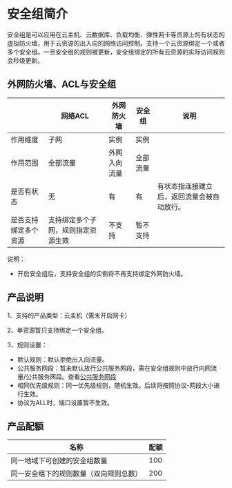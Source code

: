 # 安全组简介


安全组是可以应用在云主机、云数据库、负载均衡、弹性网卡等资源上的有状态的虚拟防火墙，用于云资源的出入向的网络访问控制。支持一个云资源绑定一个或者多个安全组。一旦安全组的规则被更新，安全组绑定的所有云资源的实际访问规则会秒级更新。


## 外网防火墙、ACL与安全组

||网络ACL|外网防火墙|安全组|说明|
|---|---|---|---|---|
|作用维度|子网|实例|实例||
|作用范围|全部流量|外网入向流量|全部流量|
|是否有状态|无|有|有|有状态指连接建立后，返回流量会被自动放行。|
|是否支持绑定多个资源|支持绑定多个子网，规则指定资源生效|不支持|暂不支持|

说明：

- 开启安全组后，支持安全组的实例将不再支持绑定外网防火墙。

## 产品说明

1、支持的产品类型：云主机（需未开启网卡）

2、单资源暂只支持绑定一个安全组。

3、规则设置：

- 默认规则：默认拒绝出入向流量。
- 公共服务网段：暂未默认放行公共服务网段，需在安全组规则中放行内网流量/公共服务网段。查看[公共服务网段](https://docs.ucloud.cn/vpc/limit)
- 相同优先级规则：同一优先级规则，随机生效。后续将按照协议-网段大小进行生效。
- 协议为ALL时，端口设置暂不生效。


## 产品配额

|名称|配额|
|---|---|
|同一地域下可创建的安全组数量|100|
|同一安全组下的规则数量（双向规则总数）|200|








